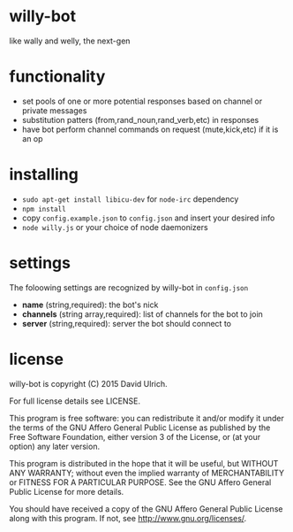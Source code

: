 # willy-bot

like wally and welly, the next-gen


# functionality

* set pools of one or more potential responses based on channel or private messages
* substitution patters (from,rand_noun,rand_verb,etc) in responses
* have bot perform channel commands on request (mute,kick,etc) if it is an op


# installing

* `sudo apt-get install libicu-dev` for `node-irc` dependency
* `npm install`
* copy `config.example.json` to `config.json` and insert your desired info
* `node willy.js` or your choice of node daemonizers


# settings

The foloowing settings are recognized by willy-bot in `config.json`

* **name** (string,required): the bot's nick
* **channels** (string array,required): list of channels for the bot to join
* **server** (string,required): server the bot should connect to


# license

willy-bot is copyright (C) 2015  David Ulrich.

For full license details see LICENSE.

This program is free software: you can redistribute it and/or modify
it under the terms of the GNU Affero General Public License as published
by the Free Software Foundation, either version 3 of the License, or
(at your option) any later version.

This program is distributed in the hope that it will be useful,
but WITHOUT ANY WARRANTY; without even the implied warranty of
MERCHANTABILITY or FITNESS FOR A PARTICULAR PURPOSE.  See the
GNU Affero General Public License for more details.

You should have received a copy of the GNU Affero General Public License
along with this program.  If not, see <http://www.gnu.org/licenses/>.
